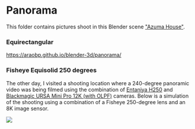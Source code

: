 # Panorama

This folder contains pictures shoot in this Blender scene ["Azuma House"](https://github.com/araobp/blender-3d/tree/main/scenes/AzumaHouse).

### Equirectangular

https://araobp.github.io/blender-3d/panorama/

### Fisheye Equisolid 250 degrees

The other day, I visited a shooting location where a 240-degree panoramic video was being filmed using the combination of [Entaniya H250](https://products.entaniya.co.jp/en/list/hal-250-series/) and [Blackmagic URSA Mini Pro 12K (with OLPF)](https://www.blackmagicdesign.com/products/blackmagicursaminipro) cameras. Below is a simulation of the shooting using a combination of a Fisheye 250-degree lens and an 8K image sensor.

<img src="fisheye_equisolid/AzumaHouse1.png" widh=800>

